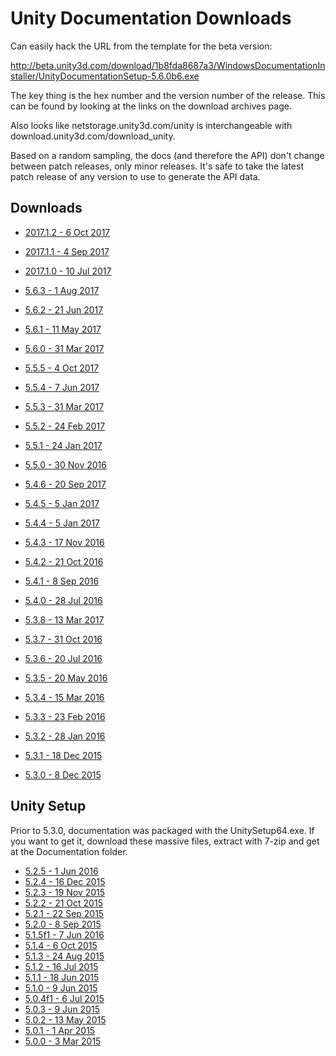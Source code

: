 # Unity Documentation Downloads

Can easily hack the URL from the template for the beta version:

http://beta.unity3d.com/download/1b8fda8687a3/WindowsDocumentationInstaller/UnityDocumentationSetup-5.6.0b6.exe

The key thing is the hex number and the version number of the release. This can be found by looking at the links on the download archives page.

Also looks like netstorage.unity3d.com/unity is interchangeable with download.unity3d.com/download_unity.

Based on a random sampling, the docs (and therefore the API) don't change between patch releases, only minor releases. It's safe to take the latest patch release of any version to use to generate the API data.

## Downloads

* [2017.1.2 - 6 Oct 2017](http://download.unity3d.com/download_unity/cc85bf6a8a04/WindowsDocumentationInstaller/UnityDocumentationSetup-2017.1.2f1.exe)
* [2017.1.1 - 4 Sep 2017](http://download.unity3d.com/download_unity/5d30cf096e79/WindowsDocumentationInstaller/UnityDocumentationSetup-2017.1.1f1.exe)
* [2017.1.0 - 10 Jul 2017](http://download.unity3d.com/download_unity/472613c02cf7/WindowsDocumentationInstaller/UnityDocumentationSetup-2017.1.0f3.exe)

* [5.6.3 - 1 Aug 2017](http://download.unity3d.com/download_unity/d3101c3b8468/WindowsDocumentationInstaller/UnityDocumentationSetup-5.6.3f1.exe)
* [5.6.2 - 21 Jun 2017](http://download.unity3d.com/download_unity/a2913c821e27/WindowsDocumentationInstaller/UnityDocumentationSetup-5.6.2f1.exe)
* [5.6.1 - 11 May 2017](http://download.unity3d.com/download_unity/2860b30f0b54/WindowsDocumentationInstaller/UnityDocumenattionSetup-5.6.1f1.exe)
* [5.6.0 - 31 Mar 2017](http://download.unity3d.com/download_unity/497a0f351392/WindowsDocumentationInstaller/UnityDocumenattionSetup-5.6.0f3.exe)
* [5.5.5 - 4 Oct 2017](http://download.unity3d.com/download_unity/d875e6967482/WindowsDocumentationInstaller/UnityDocumentationSetup-5.5.5f1.exe)
* [5.5.4 - 7 Jun 2017](http://download.unity3d.com/download_unity/8ffd0efd98b1/WindowsDocumentationInstaller/UnityDocumentationSetup-5.5.4f1.exe)
* [5.5.3 - 31 Mar 2017](http://download.unity3d.com/download_unity/4d2f809fd6f3/WindowsDocumentationInstaller/UnityDocumentationSetup-5.5.3f1.exe)
* [5.5.2 - 24 Feb 2017](http://download.unity3d.com/download_unity/3829d7f588f3/WindowsDocumentationInstaller/UnityDocumentationSetup-5.5.2f1.exe)
* [5.5.1 - 24 Jan 2017](http://netstorage.unity3d.com/unity/88d00a7498cd/WindowsDocumentationInstaller/UnityDocumentationSetup-5.5.1f1.exe)
* [5.5.0 - 30 Nov 2016](http://download.unity3d.com/download_unity/38b4efef76f0/WindowsDocumentationInstaller/UnityDocumentationSetup-5.5.0f3.exe)
* [5.4.6 - 20 Sep 2017](http://download.unity3d.com/download_unity/7c5210d1343f/WindowsDocumentationInstaller/UnityDocumentationSetup-5.4.6f3.exe)
* [5.4.5 - 5 Jan 2017](http://download.unity3d.com/download_unity/68943b6c8c42/WindowsDocumentationInstaller/UnityDocumentationSetup-5.4.5f1.exe)
* [5.4.4 - 5 Jan 2017](http://download.unity3d.com/download_unity/5a3967d8c55d/WindowsDocumentationInstaller/UnityDocumentationSetup-5.4.4f1.exe)
* [5.4.3 - 17 Nov 2016](http://download.unity3d.com/download_unity/01f4c123905a/WindowsDocumentationInstaller/UnityDocumentationSetup-5.4.3f1.exe)
* [5.4.2 - 21 Oct 2016](http://download.unity3d.com/download_unity/b7e030c65c9b/WindowsDocumentationInstaller/UnityDocumentationSetup-5.4.2f2.exe)
* [5.4.1 - 8 Sep 2016](http://download.unity3d.com/download_unity/649f48bbbf0f/WindowsDocumentationInstaller/UnityDocumentationSetup-5.4.1f1.exe)
* [5.4.0 - 28 Jul 2016](http://download.unity3d.com/download_unity/a6d8d714de6f/WindowsDocumentationInstaller/UnityDocumentationSetup-5.4.0f3.exe)
* [5.3.8 - 13 Mar 2017](http://download.unity3d.com/download_unity/0c7e33ff9c0e/WindowsDocumentationInstaller/UnityDocumentationSetup-5.3.8f2.exe)
* [5.3.7 - 31 Oct 2016](http://download.unity3d.com/download_unity/c347874230fb/WindowsDocumentationInstaller/UnityDocumentationSetup-5.3.7f1.exe)
* [5.3.6 - 20 Jul 2016](http://download.unity3d.com/download_unity/29055738eb78/WindowsDocumentationInstaller/UnityDocumentationSetup-5.3.6f1.exe)
* [5.3.5 - 20 May 2016](http://download.unity3d.com/download_unity/960ebf59018a/WindowsDocumentationInstaller/UnityDocumentationSetup-5.3.5f1.exe)
* [5.3.4 - 15 Mar 2016](http://download.unity3d.com/download_unity/fdbb5133b820/WindowsDocumentationInstaller/UnityDocumentationSetup-5.3.4f1.exe)
* [5.3.3 - 23 Feb 2016](http://download.unity3d.com/download_unity/910d71450a97/WindowsDocumentationInstaller/UnityDocumentationSetup-5.3.3f1.exe)
* [5.3.2 - 28 Jan 2016](http://download.unity3d.com/download_unity/e87ab445ead0/WindowsDocumentationInstaller/UnityDocumentationSetup-5.3.2f1.exe)
* [5.3.1 - 18 Dec 2015](http://download.unity3d.com/download_unity/cc9cbbcc37b4/WindowsDocumentationInstaller/UnityDocumentationSetup-5.3.1f1.exe)
* [5.3.0 - 8 Dec 2015](http://download.unity3d.com/download_unity/2524e04062b4/WindowsDocumentationInstaller/UnityDocumentationSetup-5.3.0f4.exe)

## Unity Setup

Prior to 5.3.0, documentation was packaged with the UnitySetup64.exe. If you want to get it, download these massive files, extract with 7-zip and get at the Documentation folder.

* [5.2.5 - 1 Jun 2016](http://download.unity3d.com/download_unity/ad2d0368e248/Windows64EditorInstaller/UnitySetup64.exe)
* [5.2.4 - 16 Dec 2015](http://download.unity3d.com/download_unity/98095704e6fe/Windows64EditorInstaller/UnitySetup64.exe)
* [5.2.3 - 19 Nov 2015](http://download.unity3d.com/download_unity/f3d16a1fa2dd/Windows64EditorInstaller/UnitySetup64.exe)
* [5.2.2 - 21 Oct 2015](http://download.unity3d.com/download_unity/3757309da7e7/Windows64EditorInstaller/UnitySetup64.exe)
* [5.2.1 - 22 Sep 2015](http://download.unity3d.com/download_unity/44735ea161b3/Windows64EditorInstaller/UnitySetup64.exe)
* [5.2.0 - 8 Sep 2015](http://download.unity3d.com/download_unity/e7947df39b5c/Windows64EditorInstaller/UnitySetup64.exe)
* [5.1.5f1 - 7 Jun 2016](http://download.unity3d.com/download_unity/9de525f1a6a8/Windows64EditorInstaller/UnitySetup64.exe)
* [5.1.4 - 6 Oct 2015](http://download.unity3d.com/download_unity/36d0f3617432/Windows64EditorInstaller/UnitySetup64.exe)
* [5.1.3 - 24 Aug 2015](http://download.unity3d.com/download_unity/b0a23b31c3d8/Windows64EditorInstaller/UnitySetup64.exe)
* [5.1.2 - 16 Jul 2015](http://download.unity3d.com/download_unity/afd2369b692a/Windows64EditorInstaller/UnitySetup64.exe)
* [5.1.1 - 18 Jun 2015](http://download.unity3d.com/download_unity/2046fc06d4d8/Windows64EditorInstaller/UnitySetup64.exe)
* [5.1.0 - 9 Jun 2015](http://download.unity3d.com/download_unity/ec70b008569d/Windows64EditorInstaller/UnitySetup64.exe)
* [5.0.4f1 - 6 Jul 2015](http://download.unity3d.com/download_unity/1d75c08f1c9c/Windows64EditorInstaller/UnitySetup64.exe)
* [5.0.3 - 9 Jun 2015](http://download.unity3d.com/download_unity/c28c7860811c/Windows64EditorInstaller/UnitySetup64.exe)
* [5.0.2 - 13 May 2015](http://download.unity3d.com/download_unity/0b02744d4013/Windows64EditorInstaller/UnitySetup64.exe)
* [5.0.1 - 1 Apr 2015](http://download.unity3d.com/download_unity/5a2e8fe35a68/Windows64EditorInstaller/UnitySetup64.exe)
* [5.0.0 - 3 Mar 2015](http://download.unity3d.com/download_unity/5b98b70ebeb9/Windows64EditorInstaller/UnitySetup64.exe)
